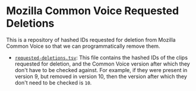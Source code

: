 # Mozilla Common Voice Requested Deletions
This is a repository of hashed IDs requested for deletion from Mozilla Common Voice so that we can programmatically remove them.

* [`requested-deletions.tsv`](requested-deletions.tsv): This file contains the hashed IDs of the clips requested for deletion, and the Common Voice version after which they don't have to be checked against. For example, if they were present in version 9, but removed in version 10, then the version after which they don't need to be checked is `10`. 
